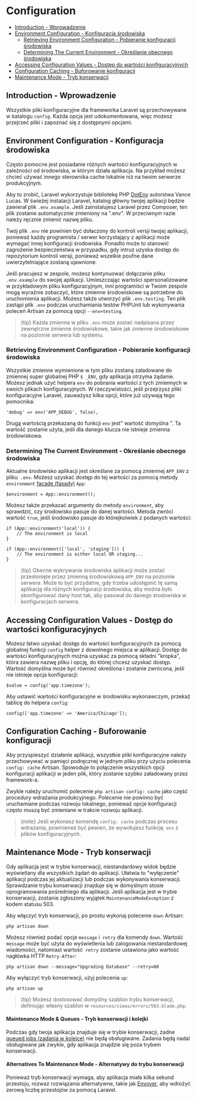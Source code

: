 # Configuration

- [Introduction - Wprowadzenie](#introduction)
- [Environment Configuration - Konfiguracja środowiska](#environment-configuration)
    - [Retrieving Environment Configuration - Pobieranie konfiguracji środowiska](#retrieving-environment-configuration)
    - [Determining The Current Environment - Określanie obecnego środowiska](#determining-the-current-environment)
- [Accessing Configuration Values - Dostęp do wartości konfiguracyjnych](#accessing-configuration-values)
- [Configuration Caching - Buforowanie konfiguracji](#configuration-caching)
- [Maintenance Mode - Tryb konserwacji](#maintenance-mode)

<a name="introduction"></a>
## Introduction - Wprowadzenie

Wszystkie pliki konfiguracyjne dla frameworka Laravel są przechowywane w katalogu `config`. Każda opcja jest udokumentowana, więc możesz przejrzeć pliki i zapoznać się z dostępnymi opcjami.

<a name="environment-configuration"></a>
## Environment Configuration - Konfiguracja środowiska

Często pomocne jest posiadanie różnych wartości konfiguracyjnych w zależności od środowiska, w którym działa aplikacja. Na przykład możesz chcieć używać innego sterownika cache lokalnie niż na twoim serwerze produkcyjnym.

Aby to zrobić, Laravel wykorzystuje bibliotekę PHP [DotEnv](https://github.com/vlucas/phpdotenv) autorstwa Vance Lucas. W świeżej instalacji Laravel, katalog główny twojej aplikacji będzie zawierał plik `.env.example`. Jeśli zainstalujesz Laravel przez Composer, ten plik zostanie automatycznie zmieniony na ".env". W przeciwnym razie należy ręcznie zmienić nazwę pliku.

Twój plik `.env` nie powinien być dołaczony do kontroli versji twojej aplikacji, ponieważ każdy programista / serwer korzystający z aplikacji może wymagać innej konfiguracji środowiska. Ponadto może to stanowić zagrożenie bezpieczeństwa w przypadku, gdy intruz uzyska dostęp do repozytorium kontroli versji, ponieważ wszelkie poufne dane uwierzytelniające zostaną ujawnione.

Jeśli pracujesz w zespole, możesz kontynuować dołączanie pliku `.env.example` do swojej aplikacji. Umieszczając wartości spersonalizowane w przykładowym pliku konfiguracyjnym, inni programiści w Twoim zespole mogą wyraźnie zobaczyć, które zmienne środowiskowe są potrzebne do uruchomienia aplikacji. Możesz także utworzyć plik `.env.testing`. Ten plik zastąpi plik `.env` podczas uruchamiania testów PHPUnit lub wykonywania poleceń Artisan za pomocą opcji `--env=testing`.

> {tip} Każda zmienna w pliku `.env` może zostać nadpisana przez zewnętrzne zmienne środowiskowe, takie jak zmienne środowiskowe na poziomie serwera lub systemu.

<a name="retrieving-environment-configuration"></a>
### Retrieving Environment Configuration - Pobieranie konfiguracji środowiska

Wszystkie zmienne wymienione w tym pliku zostaną załadowane do zmiennej super globalnej PHP `$ _ENV`, gdy aplikacja otrzyma żądanie. Możesz jednak użyć helpera `env` do pobrania wartości z tych zmiennych w swoich plikach konfiguracyjnych. W rzeczywistości, jeśli przejrzysz pliki konfiguracyjne Laravel, zauważysz kilka opcji, które już używają tego pomocnika:

    'debug' => env('APP_DEBUG', false),

Drugą wartością przekazaną do funkcji `env` jest" wartość domyślna ". Ta wartość zostanie użyta, jeśli dla danego klucza nie istnieje zmienna środowiskowa.

<a name="determining-the-current-environment"></a>
### Determining The Current Environment - Określanie obecnego środowiska 

Aktualne środowisko aplikacji jest określane za pomocą zmiennej `APP_ENV` z pliku` .env`. Możesz uzyskać dostęp do tej wartości za pomocą metody `environment` [facade (fasady)](/docs/{{version}}/facades) `App`:

    $environment = App::environment();

Możesz także przekazać argumenty do metody `environment`, aby sprawdzić, czy środowisko pasuje do danej wartości. Metoda zwróci wartość `true`, jeśli środowisko pasuje do którejkolwiek z podanych wartości:

    if (App::environment('local')) {
        // The environment is local
    }

    if (App::environment(['local', 'staging'])) {
        // The environment is either local OR staging...
    }

> {tip} Obecne wykrywanie środowiska aplikacji może zostać przesłonięte przez zmienną środowiskową `APP_ENV` na poziomie serwera. Może to być przydatne, gdy trzeba udostępnić tę samą aplikację dla różnych konfiguracji środowiska, aby można było skonfigurować dany host tak, aby pasował do danego środowiska w konfiguracjach serwera.

<a name="accessing-configuration-values"></a>
## Accessing Configuration Values - Dostęp do wartości konfiguracyjnych

Możesz łatwo uzyskać dostęp do wartości konfiguracyjnych za pomocą globalnej funkcji `config` helper z dowolnego miejsca w aplikacji. Dostęp do wartości konfiguracyjnych można uzyskać za pomocą składni "kropka", która zawiera nazwę pliku i opcję, do której chcesz uzyskać dostęp. Wartość domyślna może być również określona i zostanie zwrócona, jeśli nie istnieje opcja konfiguracji:

    $value = config('app.timezone');

Aby ustawić wartości konfiguracyjne w środowisku wykonawczym, przekaż tablicę do helpera `config`:

    config(['app.timezone' => 'America/Chicago']);

<a name="configuration-caching"></a>
## Configuration Caching - Buforowanie konfiguracji

Aby przyspieszyć działanie aplikacji, wszystkie pliki konfiguracyjne należy przechowywać w pamięci podręcznej w jednym pliku przy użyciu polecenia `config: cache` Artisan. Spowoduje to połączenie wszystkich opcji konfiguracji aplikacji w jeden plik, który zostanie szybko załadowany przez framework-a.

Zwykle należy uruchomić polecenie `php artisan config: cache` jako część procedury wdrażania produkcyjnego. Polecenie nie powinno być uruchamiane podczas rozwoju lokalnego, ponieważ opcje konfiguracji często muszą być zmieniane w trakcie rozwoju aplikacji.

> {note} Jeśli wykonasz komendę `config: cache` podczas procesu wdrażania, powinieneś być pewien, że wywołujesz funkcję` env` z plików konfiguracyjnych.

<a name="maintenance-mode"></a>
## Maintenance Mode - Tryb konserwacji

Gdy aplikacja jest w trybie konserwacji, niestandardowy widok będzie wyświetlany dla wszystkich żądań do aplikacji. Ułatwia to "wyłączenie" aplikacji podczas jej aktualizacji lub podczas wykonywania konserwacji. Sprawdzanie trybu konserwacji znajduje się w domyślnym stosie oprogramowania pośredniego dla aplikacji. Jeśli aplikacja jest w trybie konserwacji, zostanie zgłoszony wyjątek `MaintenanceModeException` z kodem statusu 503.

Aby włączyć tryb konserwacji, po prostu wykonaj polecenie `down` Artisan:

    php artisan down

Możesz również podać opcje `message` i` retry` dla komendy `down`. Wartość `message` może być użyta do wyświetlenia lub zalogowania niestandardowej wiadomości, natomiast wartość` retry` zostanie ustawiona jako wartość nagłówka HTTP `Retry-After`:

    php artisan down --message="Upgrading Database" --retry=60

Aby wyłączyć tryb konserwacji, użyj polecenia `up`:

    php artisan up

> {tip} Możesz dostosować domyślny szablon trybu konserwacji, definiując własny szablon w `resources/views/errors/503.blade.php`.

#### Maintenance Mode & Queues - Tryb konserwacji i kolejki

Podczas gdy twoja aplikacja znajduje się w trybie konserwacji, żadne [queued jobs (zadania w kolejce)](/docs/{{version}}/queues) nie będą obsługiwane. Zadania będą nadal obsługiwane jak zwykle, gdy aplikacja znajdzie się poza trybem konserwacji.

#### Alternatives To Maintenance Mode - Alternatywy do trybu konserwacji

Ponieważ tryb konserwacji wymaga, aby aplikacja miała kilka sekund przestoju, rozważ rozwiązania alternatywne, takie jak [Envoyer](https://envoyer.io), aby wdrożyć zerową liczbę przestojów za pomocą Laravel.
